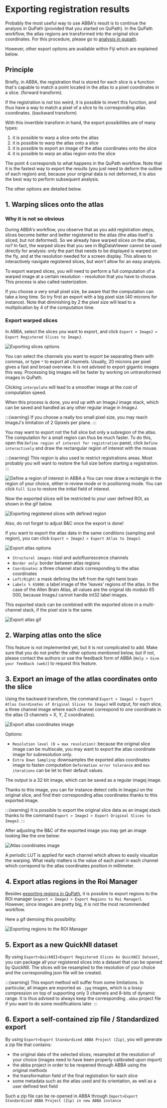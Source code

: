 # Exporting registration results

Probably the most useful way to use ABBA's result is to continue the analysis in QuPath (provided that you started on QuPath). In the QuPath workflow, the atlas regions are transformed into the original slice coordinates. For this procedure, please go to [analysis in qupath](4_qupath_analysis.md).

However, other export options are available within Fiji which are explained below.

## Principle

Briefly, in ABBA, the registration that is stored for each slice is a function that's capable to match a point located in the atlas to a pixel coordinates in a slice. (forward transform).

If the registration is not too weird, it is possible to invert this function, and thus have a way to match a pixel of a slice to its corresponding atlas coordinates. (backward transform)

With this invertible transform in hand, the export possibilities are of many types:

1. it is possible to warp a slice onto the atlas
2. it is possible to warp the atlas onto a slice
3. it is possible to export an image of the atlas coordinates onto the slice
4. it is possible to warp an atlas region onto the slice

The point 4 corresponds to what happens in the QuPath workflow. Note that it is the fastest way to export the results (you just need to deform the outline of each region) and, because your original data is not deformed, it is also the best way to perform subsequent analysis.

The other options are detailed below.

## 1. Warping slices onto the atlas

### Why it is not so obvious

During ABBA's workflow, you observe that as you add registration steps, slices become better and better registered to the atlas (the atlas itself is sliced, but not deformed). So we already have warped slices on the atlas, no? In fact, the warped slices that you see in BigDataViewer cannot be used directly for analysis: only the part that needs to be displayed is warped on the fly, and at the resolution needed for a screen display. This allows to interactively navigate registered slices, but won't allow for an easy analysis.

To export warped slices, you will need to perform a full computation of a warped image at a certain resolution - resolution that you have to choose. This process is also called rasterization.

If you choose a very small pixel size, be aware that the computation can take a long time. So try first an export with a big pixel size (40 microns for instance). Note that diminishing by 2 the pixel size will lead to a multiplication by 4 of the computation time.

### Export warped slices

In ABBA, select the slices you want to export, and click `Export > ImageJ > Export Registered Slices to ImageJ`.

![Exporting slices options](/assets/img/fiji_export_registered_slices_imagej.png)

You can select the channels you want to export be separating them with commas, or type `*` to export all channels. Usually, 20 microns per pixel gives a fast and broad overview. It is not advised to export gigantic images this way. Processing big images will be faster by working on untransformed images in QuPath.

Clicking `interpolate` will lead to a smoother image at the cost of computation speed.

When this process is done, you end up with an ImageJ image stack, which can be saved and handled as any other regular image in ImageJ.

:::{warning}
If you choose a really too small pixel size, you may reach ImageJ's limitation of 2 Gpixels per plane.
:::

You may want to export not the full slice but only a subregion of the atlas. The computation for a small region can thus be much faster. To do this, open the `Define region of interest for registration` panel, click `Define interactively` and draw the rectangular region of interest with the mouse.

:::{warning}
This region is also used to restrict registrations areas. Most probably you will want to restore the full size before starting a registration.
:::

![Define a region of interest in ABBA](/assets/img/fiji_define_ROI.png)
a
You can now draw a rectangle in the region of your choice, either in review mode or in positioning mode. You can click `Full Size` to restore the initial field of interest.

Now the exported slices will be restricted to your user defined ROI, as shown in the gif below.

![Exporting registered slices with defined region](/assets/gif/fiji_export_registered_slices.gif)

Also, do not forget to adjust B&C once the export is done!

If you want to export the atlas data in the same conditions (sampling and region), you can click `Export > ImageJ > Export Atlas to ImageJ`.

![Export atlas options](/assets/img/fiji_atlas_export_options.png)

* `Structural images`: nissl and autofluorescence channels
* `Border only`: border between atlas regions
* `Coordinates`: a three channel stack corresponding to the atlas coordinates
* `Left/Right`: a mask defining the left from the right hemi brain
* `Labels % 65000`: a label image of the 'leaves' regions of the atlas. In the case of the Allen Brain Atlas, all values are the original ids modulo 65 000, because ImageJ cannot handle int32 label images.

This exported stack can be combined with the exported slices in a multi-channel stack, if the pixel size is the same.


![Export atlas gif](/assets/gif/fiji_export_atlas.gif)

## 2. Warping atlas onto the slice

This feature is not implemented yet, but it is not complicated to add. Make sure that you do not prefer the other options mentioned below, but if not, please contact the authors or use the feedback form of ABBA (`Help > Give your feedback (web)`) to request this feature.


## 3. Export an image of the atlas coordinates onto the slice

Using the backward transform, the command `Export > ImageJ > Export Atlas Coordinates of Original Slices to ImageJ` will output, for each slice, a three channel image where each channel correspond to one coordinate in the atlas (3 channels = X, Y, Z coordinates).

![Export atlas coordinates image](/assets/img/fiji_export_atlas_coordinates_image.png)

Options:

* `Resolution level (0 = max resolution)`: because the original slice image can be multiscale, you may want to export the atlas coordinate image for subresolution only.
* `Extra Down Sampling`: downsamples the exported atlas coordinates image to fasten computation
  `Deformation error tolerance` and `max iterations` can be let to their default values.

The output is a 32 bit image, which can be saved as a regular imagej image.

Thanks to this image, you can for instance detect cells in ImageJ on the original slice, and find their corresponding atlas coordinates thanks to this exported image.

:::{warning}
It is possible to export the original slice data as an imagej stack thanks to the command `Export > ImageJ > Export Original Slices to ImageJ`.
:::

After adjusting the B&C of the exported image you may get an image looking like the one below:

![Atlas coordinates image](/assets/img/fiji_atlas_coordinates_image.png)

A periodic LUT is applied for each channel which allows to easily visualize the warping. What really matters is the value of each pixel in each channel which correpond to the atlas coordinates position in millimeter.

## 4. Export atlas regions in the Roi Manager

Besides [exporting regions in QuPath](4_qupath_analysis.md), it is possible to export regions to the ROI manager (`export > ImageJ > Export Regions to Roi Manager`). However, since images are pretty big, it is not the most recommended workflow.

Here a gif demoing this possibility:

![Exporting regions to the ROI Manager](/assets/gif/fiji_export_ij1_roi_manager.gif)

## 5. Export as a new QuickNII dataset

By using `Export>QuickNII>Export Registered Slices As QuickNII Dataset`, you can package all your registered slices into a dataset that can be opened by QuickNII. The slices will be resampled to the resolution of your choice and the corresponding json file will be created.

:::{warning}
This export method will suffer from some limitations. In particular, all images are exported as `.jpg` images, which is a lossy compression on top of supporting only 3 channels and 8-bits of dynamic range. It is thus advised to always keep the corresponding `.abba` project file if you want to do some modifications later.
:::

## 6. Export a self-contained zip file / Standardized export

By using `Export>Export Standardized ABBA Project (Zip)`, you will generate a zip file that contains: 
* the original data of the selected slices, resampled at the resolution of your choice (images need to have been properly calibrated upon import)
* the abba project in order to be reopened through ABBA using the original methods
* the transformation field of the final registration for each slice
* some metadata such as the atlas used and its orientation, as well as a user defined text field

Such a zip file can be re-opened in ABBA through `Import>Export Standardized ABBA Project (Zip) in new ABBA instance`